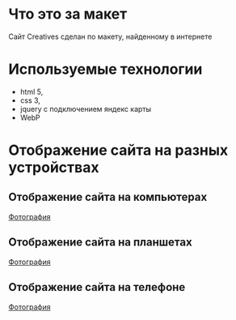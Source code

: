 # Что это за макет
Сайт Creatives сделан по макету, найденному в интернете

# Используемые технологии
* html 5,
* css 3,
* jquery с подключением яндекс карты
* WebP

# Отображение сайта на разных устройствах
## Отображение сайта на компьютерах
[Фотография](https://disk.yandex.ru/i/byWUczolasfK8g)
## Отображение сайта на планшетах
[Фотография](https://disk.yandex.ru/i/pTQ_gVewX3iiTQ)
## Отображение сайта на телефоне
[Фотография](https://disk.yandex.ru/i/9sbDt5x3vFaDrg)

